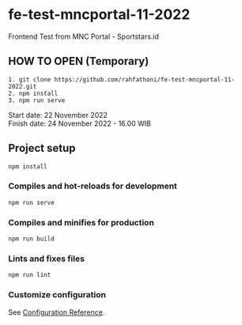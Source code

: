 # fe-test-mncportal-11-2022

Frontend Test from MNC Portal - Sportstars.id

## HOW TO OPEN (Temporary)
    1. git clone https://github.com/rahfathoni/fe-test-mncportal-11-2022.git
    2. npm install
    3. npm run serve

Start date: 22 November 2022\
Finish date: 24 November 2022 - 16.00 WIB

## Project setup
```
npm install
```

### Compiles and hot-reloads for development
```
npm run serve
```

### Compiles and minifies for production
```
npm run build
```

### Lints and fixes files
```
npm run lint
```

### Customize configuration
See [Configuration Reference](https://cli.vuejs.org/config/).
